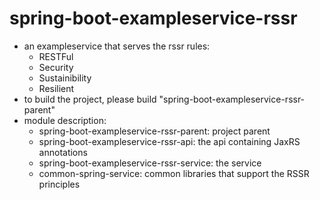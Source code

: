 # spring-boot-exampleservice-rssr
- an exampleservice that serves the rssr rules:
    - RESTFul
    - Security
    - Sustainibility
    - Resilient
- to build the project, please build "spring-boot-exampleservice-rssr-parent"
- module description:
    - spring-boot-exampleservice-rssr-parent: project parent
    - spring-boot-exampleservice-rssr-api: the api containing JaxRS annotations
    - spring-boot-exampleservice-rssr-service: the service
    - common-spring-service: common libraries that support the RSSR principles